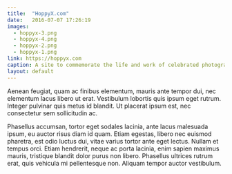 ```yaml
---
title:  "HoppyX.com"
date:   2016-07-07 17:26:19
images: 
  - hoppyx-3.png
  - hoppyx-4.png
  - hoppyx-2.png
  - hoppyx-1.png
link: https://hoppyx.com
caption: A site to commemorate the life and work of celebrated photographer and leader of the 60s counterculture, John 'Hoppy' Hopkins. The site has stripped back styling, allowing the photography to take center stage and referencing the aesthetic of the early IT magazines, which Hoppy co-founded. You may also find colorful hints of the acid-induced psychedelia of his heydey.
layout: default
---
```

Aenean feugiat, quam ac finibus elementum, mauris ante tempor dui, nec elementum lacus libero ut erat. Vestibulum lobortis quis ipsum eget rutrum. Integer pulvinar quis metus id blandit. Ut placerat ipsum est, nec consectetur sem sollicitudin ac. 

Phasellus accumsan, tortor eget sodales lacinia, ante lacus malesuada ipsum, eu auctor risus diam id quam. Etiam egestas, libero nec euismod pharetra, est odio luctus dui, vitae varius tortor ante eget lectus. Nullam et tempus orci. Etiam hendrerit, neque ac porta lacinia, enim sapien maximus mauris, tristique blandit dolor purus non libero. Phasellus ultrices rutrum erat, quis vehicula mi pellentesque non. Aliquam tempor auctor vestibulum.